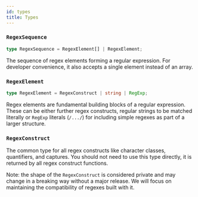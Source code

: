```yaml
---
id: types
title: Types
---
```


### `RegexSequence`

```ts
type RegexSequence = RegexElement[] | RegexElement;
```

The sequence of regex elements forming a regular expression. For developer convenience, it also accepts a single element instead of an array.

### `RegexElement`

```ts
type RegexElement = RegexConstruct | string | RegExp;
```

Regex elements are fundamental building blocks of a regular expression. These can be either further regex constructs, regular strings to be matched literally or `RegExp` literals (`/.../`) for including simple regexes as part of a larger structure.

### `RegexConstruct`

The common type for all regex constructs like character classes, quantifiers, and captures. You should not need to use this type directly, it is returned by all regex construct functions.

Note: the shape of the `RegexConstruct` is considered private and may change in a breaking way without a major release. We will focus on maintaining the compatibility of regexes built with it.
